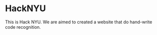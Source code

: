 # HackNYU

This is Hack NYU.
We are aimed to created a website that do hand-write code recognition.
